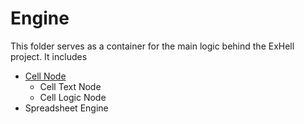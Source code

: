 # Engine

This folder serves as a container for the main logic behind the ExHell project. It includes

- [Cell Node](/src/engine/cell_node)
  - Cell Text Node
  - Cell Logic Node
- Spreadsheet Engine
